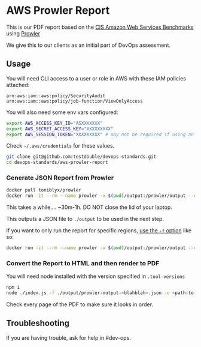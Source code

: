 # AWS Prowler Report

This is our PDF report based on the [CIS Amazon Web Services Benchmarks](https://www.cisecurity.org/benchmark/amazon_web_services) using [Prowler](https://github.com/toniblyx/prowler)

We give this to our clients as an initial part of DevOps assessment.

## Usage

You will need CLI access to a user or role in AWS with these IAM policies attached:

```
arn:aws:iam::aws:policy/SecurityAudit
arn:aws:iam::aws:policy/job-function/ViewOnlyAccess
```

You will also need some env vars configured:

```sh
export AWS_ACCESS_KEY_ID="ASXXXXXXX"
export AWS_SECRET_ACCESS_KEY="XXXXXXXXX"
export AWS_SESSION_TOKEN="XXXXXXXXX" # may not be required if using an IAM user
```

Check `~/.aws/credentials` for these values.

```sh
git clone git@github.com:testdouble/devops-standards.git
cd devops-standards/aws-prowler-report
```

### Generate JSON Report from Prowler

```sh
docker pull toniblyx/prowler
docker run -it --rm --name prowler -v $(pwd)/output:/prowler/output --env AWS_ACCESS_KEY_ID --env AWS_SECRET_ACCESS_KEY --env AWS_SESSION_TOKEN toniblyx/prowler -g cislevel2 -M json
```

This takes a while.... ~30m-1h. DO NOT close the lid of your laptop.

This outputs a JSON file to `./output` to be used in the next step.

If you want to only run the report for specific regions, [use the `-f` option](https://github.com/prowler-cloud/prowler#regions) like so:

```sh
docker run -it --rm --name prowler -v $(pwd)/output:/prowler/output --env AWS_ACCESS_KEY_ID --env AWS_SECRET_ACCESS_KEY --env AWS_SESSION_TOKEN toniblyx/prowler -g cislevel2 -M json -f us-east-1,ap-northeast-3
```

### Convert the Report to HTML and then render to PDF

You will need node installed with the version specified in `.tool-versions`

```sh
npm i
node ./index.js -f ./output/prowler-output-<blahblah>.json -o <path-to-output-file>.pdf -c "<customer-name>"
```

Check every page of the PDF to make sure it looks in order. 

## Troubleshooting

If you are having trouble, ask for help in #dev-ops.